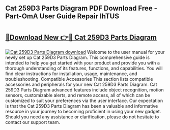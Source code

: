 ## Cat 259D3 Parts Diagram PDF Download Free - Part-OmA User Guide Repair lhTUS

# <h2><a href="http://dfhl3r7.blite.top/?on=Cat+259D3+Parts+Diagram">🔗Download New 👉🔴 Cat 259D3 Parts Diagram</a></h2>

[![Cat 259D3 Parts Diagram download](https://i.imgur.com/lujVjoI.png)](http://dfhl3r7.blite.top/?on=Cat+259D3+Parts+Diagram)
Welcome to the user manual for your newly set up Cat 259D3 Parts Diagram. This comprehensive guide is intended to help you get started with your product and provide you with a thorough understanding of its features, functions, and capabilities. You will find clear instructions for installation, usage, maintenance, and troubleshooting. Compatible Accessories This section lists compatible accessories and peripherals for your new Cat 259D3 Parts Diagram. Cat 259D3 Parts Diagram advanced features include object recognition, motion sensors, customizable alerts, and remote access, all of which can be customized to suit your preferences via the user interface. Our expectation is that the Cat 259D3 Parts Diagram has been a valuable and informative resource in your journey to becoming proficient in using your new gadget. Should you need any assistance or clarification, please do not hesitate to contact our support team.
